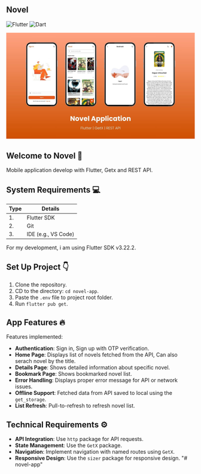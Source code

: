 ## Novel

![Flutter](https://img.shields.io/badge/Flutter-02569B?logo=flutter&logoColor=fff) ![Dart](https://img.shields.io/badge/Dart-%230175C2.svg?logo=dart&logoColor=white)

![Banner for Novel](./assets/Novel.jpg)

## Welcome to Novel 📖

Mobile application develop with Flutter, Getx and REST API.

## System Requirements 💻

| Type | Details             |
| ---- | ------------------- |
| 1.   | Flutter SDK         |
| 2.   | Git                 |
| 3.   | IDE (e.g., VS Code) |

For my development, i am using Flutter SDK v3.22.2.

## Set Up Project 👇

1. Clone the repository.
2. CD to the directory: `cd novel-app`.
3. Paste the `.env` file to project root folder.
4. Run `flutter pub get`.

## App Features 🔥

Features implemented:

- **Authentication**: Sign in, Sign up with OTP verification.
- **Home Page**: Displays list of novels fetched from the API, Can also serach novel by the title.
- **Details Page**: Shows detailed information about specific novel.
- **Bookmark Page**: Shows bookmarked novel list.
- **Error Handling**: Displays proper error message for API or network issues.
- **Offline Support**: Fetched data from API saved to local using the `get_storage`.
- **List Refresh**: Pull-to-refresh to refresh novel list.

## Technical Requirements ⚙️

- **API Integration**: Use `http` package for API requests.
- **State Management**: Use the `GetX` package.
- **Navigation**: Implement navigation with named routes using `GetX`.
- **Responsive Design**: Use the `sizer` package for responsive design.
"# novel-app" 
